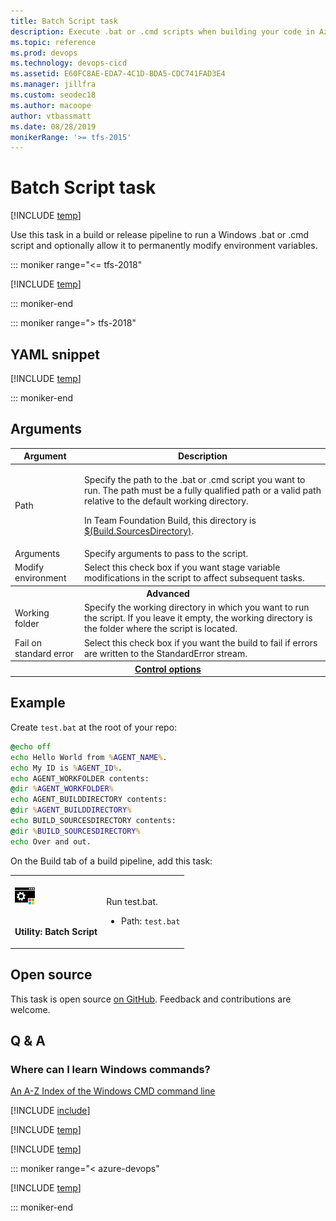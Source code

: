 ```yaml
---
title: Batch Script task
description: Execute .bat or .cmd scripts when building your code in Azure Pipelines and Team Foundation Server (TFS)
ms.topic: reference
ms.prod: devops
ms.technology: devops-cicd
ms.assetid: E60FC8AE-EDA7-4C1D-BDA5-CDC741FAD3E4
ms.manager: jillfra
ms.custom: seodec18
ms.author: macoope
author: vtbassmatt
ms.date: 08/28/2019
monikerRange: '>= tfs-2015'
---
```


# Batch Script task

[!INCLUDE [temp](../../_shared/version-tfs-2015-rtm.md)]

Use this task in a build or release pipeline to run a Windows .bat or .cmd script and optionally allow it to permanently modify environment variables.

::: moniker range="<= tfs-2018"

[!INCLUDE [temp](../../_shared/concept-rename-note.md)]

::: moniker-end

::: moniker range="> tfs-2018"

## YAML snippet

[!INCLUDE [temp](../_shared/yaml/BatchScriptV1.md)]

::: moniker-end

## Arguments

<table>
<thead>
<tr>
<th>Argument</th>
<th>Description</th>
</tr>
</thead>
<tr>
<td>Path</td>
<td><p>Specify the path to the .bat or .cmd script you want to run. The path must be a fully qualified path or a valid path relative to the default working directory.</p>
<p>
In Team Foundation Build, this directory is <a href="../../build/variables.md" data-raw-source="[$(Build.SourcesDirectory)](../../build/variables.md)">$(Build.SourcesDirectory)</a>.</p>
</td>
</tr>
<tr>
<td>Arguments</td>
<td>Specify arguments to pass to the script.</td>
</tr>
<tr>
<tr>
<td>Modify environment</td>
<td>Select this check box if you want stage variable modifications in the script to affect subsequent tasks.</td>
</tr>
<th style="text-align: center" colspan="2">Advanced</th>
</tr>
<tr>
<td>Working folder</td>
<td>Specify the working directory in which you want to run the script. If you leave it empty, the working directory is the folder where the script is located.
</td>
</tr>
<tr>
<td>Fail on standard error</td>
<td>Select this check box if you want the build to fail if errors are written to the StandardError stream.</td>
</tr>


<tr>
<th style="text-align: center" colspan="2"><a href="~/pipelines/process/tasks.md#controloptions" data-raw-source="[Control options](../../process/tasks.md#controloptions)">Control options</a></th>
</tr>

</table>

## Example

Create ```test.bat``` at the root of your repo:

```bat
@echo off
echo Hello World from %AGENT_NAME%.
echo My ID is %AGENT_ID%.
echo AGENT_WORKFOLDER contents:
@dir %AGENT_WORKFOLDER%
echo AGENT_BUILDDIRECTORY contents:
@dir %AGENT_BUILDDIRECTORY%
echo BUILD_SOURCESDIRECTORY contents:
@dir %BUILD_SOURCESDIRECTORY%
echo Over and out.
```

On the Build tab of a build pipeline, add this task:

<table>
   <tr>
      <td>

![](_img/batch-script.png)

<br/>**Utility: Batch Script**</td>

<td>
<p>Run test.bat.</p>
<ul>
<li>Path: <code>test.bat</code></li>
</ul>
      </td>
</tr>
</table>

## Open source

This task is open source [on GitHub](https://github.com/Microsoft/azure-pipelines-tasks). Feedback and contributions are welcome.

## Q & A

<!-- BEGINSECTION class="md-qanda" -->

### Where can I learn Windows commands?

[An A-Z Index of the Windows CMD command line](http://ss64.com/nt/)

[!INCLUDE [include](../../_shared/variable-set-in-script-qa.md)]

[!INCLUDE [temp](../_shared/build-step-common-qa.md)]

[!INCLUDE [temp](../../_shared/qa-agents.md)]

::: moniker range="< azure-devops"

[!INCLUDE [temp](../../_shared/qa-versions.md)]

::: moniker-end

<!-- ENDSECTION -->
